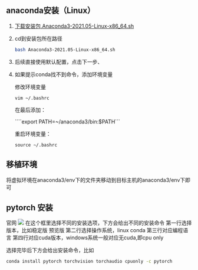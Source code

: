 ## anaconda安装（Linux）

1. <a href="https://repo.anaconda.com/archive/Anaconda3-2021.05-Linux-x86_64.sh">下载安装包,Anaconda3-2021.05-Linux-x86_64.sh</a>

2. cd到安装包所在路径

   ```bash
   bash Anaconda3-2021.05-Linux-x86_64.sh
   ```

3. 后续直接使用默认配置，点击下一步、

4. 如果提示conda找不到命令，添加环境变量

   修改环境变量

   ```vim ~/.bashrc```

   在最后添加：

   ````export PATH=~/anaconda3/bin:$PATH```

   

   重启环境变量：

   ```source ~/.bashrc```

   

## 移植环境 

   将虚拟环境在anaconda3/env下的文件夹移动到目标主机的anaconda3/env下即可



## pytorch 安装
<a heaf="https://pytorch.org/get-started/locally/#windows-anaconda">官网</a>
<img src="https://github.com/modiman/modiman.github.io/blob/gh-pages/docs/_posts/imgs/%E5%BE%AE%E4%BF%A1%E5%9B%BE%E7%89%87_20220113144431.png?raw=true"/>
在这个框里选择不同的安装选项，下方会给出不同的安装命令
第一行选择版本，比如稳定版 预览版
第二行选择操作系统，linux conda 
第三行对应编程语言
第四行对应cuda版本，windows系统一般对应无cuda,即cpu only

选择完毕后下方会给出安装命令，比如
```bash
conda install pytorch torchvision torchaudio cpuonly -c pytorch

```
